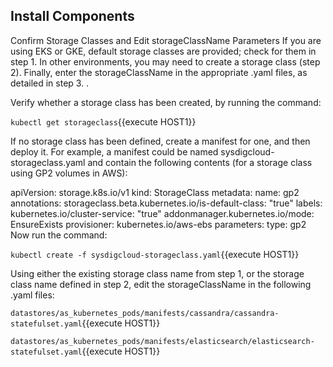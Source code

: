## Install Components 
Confirm Storage Classes and Edit storageClassName Parameters
If you are using EKS or GKE, default storage classes are provided; check for them in step 1. In other environments, you may need to create a storage class (step 2).  Finally, enter the storageClassName in the appropriate .yaml files, as detailed in step 3. . 

Verify whether a storage class has been created, by running the command: 

`kubectl get storageclass`{{execute HOST1}}

If no storage class has been defined, create a manifest for one, and then deploy it. 
For example, a manifest could be named sysdigcloud-storageclass.yaml and contain the following contents (for a storage class using GP2 volumes in AWS):

apiVersion: storage.k8s.io/v1
kind: StorageClass
metadata:
  name: gp2
  annotations:
    storageclass.beta.kubernetes.io/is-default-class: "true"
  labels:
    kubernetes.io/cluster-service: "true"
    addonmanager.kubernetes.io/mode: EnsureExists
provisioner: kubernetes.io/aws-ebs
parameters:
  type: gp2
Now run the command: 

`kubectl create -f sysdigcloud-storageclass.yaml`{{execute HOST1}}

Using either the existing storage class name from step 1, or the storage class name defined in step 2, edit the storageClassName in the following .yaml files: 

`datastores/as_kubernetes_pods/manifests/cassandra/cassandra-statefulset.yaml`{{execute HOST1}}

`datastores/as_kubernetes_pods/manifests/elasticsearch/elasticsearch-statefulset.yaml`{{execute HOST1}}
